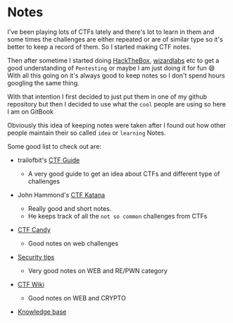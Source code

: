 # Notes

I've been playing lots of CTFs lately and there's lot to learn in them and some times the challenges are either repeated or are of similar type so it's better to keep a record of them. So I started making CTF notes.

Then after sometime I started doing [HackTheBox](https://www.hackthebox.eu/), [wizardlabs](https://labs.wizard-security.net/) etc to get a good understanding of `Pentesting` or maybe I am just doing it for fun :smile: With all this going on it's always good to keep notes so I don't spend hours googling the same thing.

With that intention I first decided to just put them in one of my github repository but then I decided to use what the `cool` people are using so here I am on GitBook

Obviously this idea of keeping notes were taken after I found out how other people maintain their so called `idea` or `learning` Notes.

Some good list to check out are:

* trailofbit's [CTF Guide](https://trailofbits.github.io/ctf/)
    - A very good guide to get an idea about CTFs and different type of challenges

* John Hammond's [CTF Katana](https://github.com/JohnHammond/ctf-katana)
    - Really good and short notes.
    - He keeps track of all the `not so common` challenges from CTFs

* [CTF Candy](https://github.com/flawwan/CTF-Candy)
    - Good notes on web challenges

* [Security tips](https://github.com/Anonyme1396/security-tips)
    - Very good notes on WEB and RE/PWN category

* [CTF Wiki](https://gitlab.com/glicOne/ctf-wiki)
    - Good notes on WEB and CRYPTO

* [Knowledge base](https://gitlab.com/glicOne/knowledge-base)
